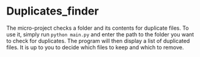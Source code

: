 # Duplicates_finder
The micro-project checks a folder and its contents for duplicate files. 
To use it, simply run `python main.py` and enter the path to the folder you want to check for duplicates. 
The program will then display a list of duplicated files. It is up to you to decide which files to keep and which to remove.
